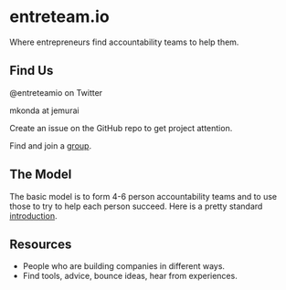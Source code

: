 # entreteam.io

Where entrepreneurs find accountability teams to help them.

## Find Us

@entreteamio on Twitter

mkonda at jemurai

Create an issue on the GitHub repo to get project attention.

Find and join a [group](/groups.md).

## The Model

The basic model is to form 4-6 person accountability teams and to 
use those to try to help each person succeed.  Here is a pretty standard [introduction](/intro.md).

## Resources

* People who are building companies in different ways.
* Find tools, advice, bounce ideas, hear from experiences.